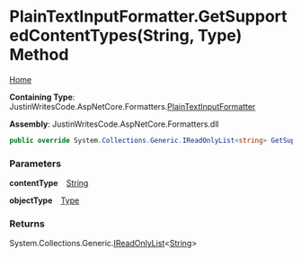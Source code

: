 # PlainTextInputFormatter\.GetSupportedContentTypes\(String, Type\) Method

[Home](../../../README.md)

**Containing Type**: JustinWritesCode\.AspNetCore\.Formatters\.[PlainTextInputFormatter](../README.md)

**Assembly**: JustinWritesCode\.AspNetCore\.Formatters\.dll

```csharp
public override System.Collections.Generic.IReadOnlyList<string> GetSupportedContentTypes(string contentType, Type objectType)
```

### Parameters

**contentType** &ensp; [String](https://docs.microsoft.com/en-us/dotnet/api/system.string)

**objectType** &ensp; [Type](https://docs.microsoft.com/en-us/dotnet/api/system.type)

### Returns

System\.Collections\.Generic\.[IReadOnlyList](https://docs.microsoft.com/en-us/dotnet/api/system.collections.generic.ireadonlylist-1)\<[String](https://docs.microsoft.com/en-us/dotnet/api/system.string)\>

